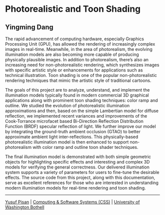 # Photorealistic and Toon Shading

## Yingming Dang

The rapid advancement of computing hardware, especially Graphics Processing Unit (GPU), has allowed the rendering of increasingly complex images in real-time. Meanwhile, in the area of photorealism, the evolving illumination models are also becoming more capable of producing physically plausible images. In addition to photorealism, there’s also an increasing need for non-photorealistic rendering, which synthesizes images with specific artistic style or enhancements for applications such as technical illustration. Toon shading is one of the popular non-photorealistic rendering techniques that mimic the artistic style of traditional cartoons.

The goals of this project are to analyze, understand, and implement the illumination models typically found in modern commercial 3D graphical applications along with prominent toon shading techniques: color ramp and outline. We studied the evolution of photorealistic illumination approximations and then, based on the simple Lambertian model for diffuse reflection, we implemented recent variances and improvements of the Cook-Torrance microfacet based Bi-Direction Reflection Distribution Function (BRDF) specular reflection of light. We further improve our model by integrating the ground-truth ambient occlusion (GTAO) to better approximate ambient light inter-reflections. This physically-based photorealistic illumination model is then enhanced to support non-photorealism with color ramp and outline toon shader techniques.

The final illumination model is demonstrated with both simple geometric objects for highlighting specific effects and interesting and complex 3D models for verifying the general correctness. Our delivered illumination system supports a variety of parameters for users to fine-tune the desirable effects. The source code from this project, along with this documentation, serve as excellent references for those who are interested in understanding modern illumination models for real-time rendering and toon shading.

***

[Yusuf Pisan](https://pisanorg.github.io/yusuf/) | [Computing & Software Systems (CSS)](https://www.uwb.edu/css) | [University of Washington Bothell](https://www.uwb.edu/)
